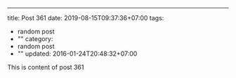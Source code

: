 ---
title: Post 361
date: 2019-08-15T09:37:36+07:00
tags:
  - random post
  - ""
category:
  - random post
  - ""
updated: 2016-01-24T20:48:32+07:00

This is content of post 361